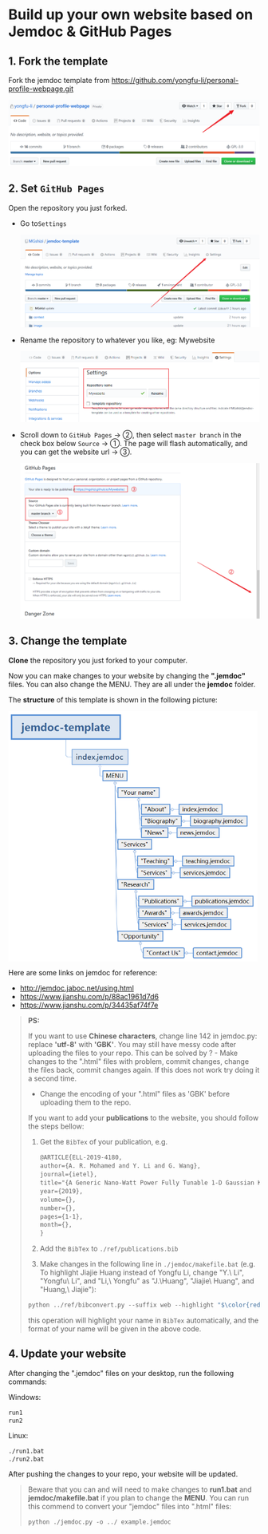 

# Build up your own website based on Jemdoc & GitHub Pages



## 1. Fork the template

Fork the jemdoc template from https://github.com/yongfu-li/personal-profile-webpage.git

![image-20200323150759566](./image/README/image-20200323150759566.png)

## 2. Set `GitHub Pages`

Open the repository you just forked.

- Go to`Settings`  

  ![image-20200323145950184](./image/README/image-20200323145950184.png)

- Rename the repository to whatever you like, eg: Mywebsite

  ![image-20200323150318269](./image/README/image-20200323150318269.png)

- Scroll down to `GitHub Pages` -> ②, then select `master branch` in the check box below `Source` -> ①. The page will flash automatically, and you can get the website url -> ③.

  ![image-20200323150526799](./image/README/image-20200323150526799.png)

## 3. Change the template

**Clone** the repository you just forked to your computer.

Now you can make changes to your website by changing the **".jemdoc"** files. You can also change the MENU. They are all under the **jemdoc** folder.

The **structure** of this template is shown in the following picture:

<img src="./image/README/image-20200323155328672.png"  width="500" div align="center"/>

Here are some links on jemdoc for reference:

- http://jemdoc.jaboc.net/using.html
- https://www.jianshu.com/p/88ac1961d7d6 
- https://www.jianshu.com/p/34435af74f7e

> **PS:**
>
> If you want to use **Chinese characters**, change line 142 in jemdoc.py: replace **'utf-8'** with **'GBK'**. 
> You may still have messy code after uploading the files to your repo. This can be solved by
? - Make changes to the ".html" files with problem, commit changes, change the files back, commit changes again. If this does not work try doing it a second time.
> - Change the encoding of your ".html" files as 'GBK' before uploading them to the repo.
>
> If you want to add your **publications** to the website, you should follow the steps bellow:
>
> 1. Get the `BibTex` of your publication, e.g.
>
>    ```latex
>    @ARTICLE{ELL-2019-4180,
>    author={A. R. Mohamed and Y. Li and G. Wang},
>    journal={ietel},
>    title="{A Generic Nano-Watt Power Fully Tunable 1-D Gaussian Kernel Circuit for Neural Network}",
>    year={2019},
>    volume={},
>    number={},
>    pages={1-1},
>    month={},
>    }
>    ```
>
> 2. Add the `BibTex` to `./ref/publications.bib`
>
> 3. Make changes in the following line in `./jemdoc/makefile.bat` (e.g. To highlight Jiajie Huang instead of Yongfu Li, change "Y.\ Li", "Yongfu\ Li", and "Li,\ Yongfu" as "J.\Huang", "Jiajie\ Huang", and "Huang,\ Jiajie"):
>
>    
> ``` Python
>python ../ref/bibconvert.py --suffix web --highlight "$\color{red}{Y.\ Li}$" --highlight "$\color{red}{Yongfu\ Li}$" --highlight "$\color{red}{Li,\ Yongfu}$" --input ../ref/Top.bib --input ../ref/publications.bib --header publications_header.jemdoc > publications.jemdoc
> ```
>
>    this operation will highlight your name in `BibTex` automatically, and the format of your name will be given in the above code.


## 4. Update your website

After changing the ".jemdoc" files on your desktop, run the following commands:

Windows:
```shell
run1
run2
```

Linux:
```shell
./run1.bat
./run2.bat
```

After pushing the changes to your repo, your website will be updated.
> Beware that you can and will need to make changes to **run1.bat** and **jemdoc/makefile.bat** if you plan to change the **MENU**.
> You can run this commend to convert your "jemdoc" files into ".html" files: 
> ``` Python
> python ./jemdoc.py -o ../ example.jemdoc
> ```

